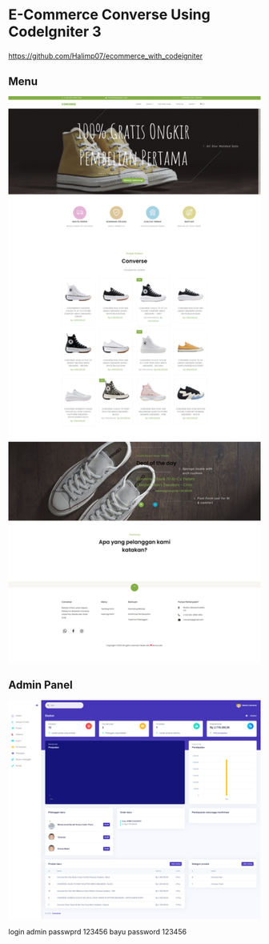 # E-Commerce Converse Using CodeIgniter 3
### 

https://github.com/Halimp07/ecommerce_with_codeigniter
<h2>Menu</h2>
<img width="1200" alt="menu" src="https://github.com/Halimp07/ecommerce_with_codeigniter/blob/main/images/menu.png">
<!-- <img width="1200" alt="1.2-co" src="https://github.com/Halimp07/ecommerce_with_codeigniter/blob/main/images/1.2-co.png">
<img width="1200" alt="1.3-payment" src="https://github.com/Halimp07/ecommerce_with_codeigniter/blob/main/images/1.3-payment.png"> -->
<h2>Admin Panel</h2>
<img width="1200" alt="2-admin-panel" src="https://github.com/Halimp07/ecommerce_with_codeigniter/blob/main/images/2-admin-panel.png">

login
admin passwprd 123456
bayu password 123456
